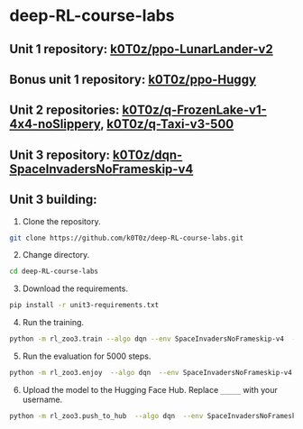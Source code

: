 # deep-RL-course-labs

## Unit 1 repository: [k0T0z/ppo-LunarLander-v2](https://huggingface.co/k0T0z/ppo-LunarLander-v2)
## Bonus unit 1 repository: [k0T0z/ppo-Huggy](https://huggingface.co/k0T0z/ppo-Huggy)
## Unit 2 repositories: [k0T0z/q-FrozenLake-v1-4x4-noSlippery](https://huggingface.co/k0T0z/q-FrozenLake-v1-4x4-noSlippery), [k0T0z/q-Taxi-v3-500](https://huggingface.co/k0T0z/q-Taxi-v3-500)
## Unit 3 repository: [k0T0z/dqn-SpaceInvadersNoFrameskip-v4](https://huggingface.co/k0T0z/dqn-SpaceInvadersNoFrameskip-v4)

## Unit 3 building:

1. Clone the repository.
```bash
git clone https://github.com/k0T0z/deep-RL-course-labs.git
```

2. Change directory.
```bash
cd deep-RL-course-labs
```

3. Download the requirements.
```bash
pip install -r unit3-requirements.txt
```

4. Run the training.
```bash
python -m rl_zoo3.train --algo dqn --env SpaceInvadersNoFrameskip-v4  -f logs/  -c dqn.yml
```

5. Run the evaluation for 5000 steps.
```bash
python -m rl_zoo3.enjoy  --algo dqn  --env SpaceInvadersNoFrameskip-v4  --no-render  --n-timesteps 5000  --folder logs/
```

6. Upload the model to the Hugging Face Hub. Replace `_____` with your username.
```bash
python -m rl_zoo3.push_to_hub  --algo dqn  --env SpaceInvadersNoFrameskip-v4  --repo-name dqn-SpaceInvadersNoFrameskip-v4 -orga _____ -f logs/
```

